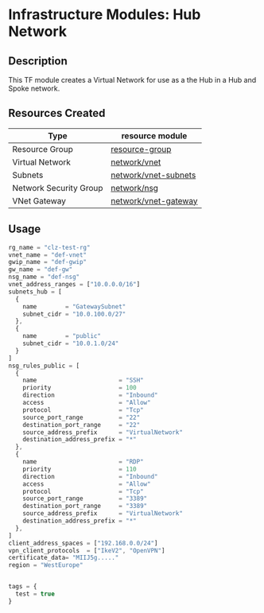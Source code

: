 # **Infrastructure Modules: Hub Network**

## Description

This TF module creates a Virtual Network for use as a the Hub in a Hub and Spoke network.  

## Resources Created

| Type     | resource module     |
|----------|------------|
| Resource Group | [resource-group](../../resource-modules/resource-group/README.md)|
| Virtual Network | [network/vnet](../../resource-modules/network/vnet/README.md)|
| Subnets| [network/vnet-subnets](../../resource-modules/network/vnet-subnets/README.md) |
| Network Security Group | [network/nsg](../../resource-modules/network/nsg/README.md) |
| VNet Gateway | [network/vnet-gateway](../../resource-modules/network/vnet-gateway/README.md)|

## Usage
```javascript
rg_name = "clz-test-rg"
vnet_name = "def-vnet"
gwip_name = "def-gwip"
gw_name = "def-gw"
nsg_name = "def-nsg"
vnet_address_ranges = ["10.0.0.0/16"]
subnets_hub = [
  {
    name        = "GatewaySubnet"
    subnet_cidr = "10.0.100.0/27"
  },
  {
    name        = "public"
    subnet_cidr = "10.0.1.0/24"
  }
]
nsg_rules_public = [
  {
    name                       = "SSH"
    priority                   = 100
    direction                  = "Inbound"
    access                     = "Allow"
    protocol                   = "Tcp"
    source_port_range          = "22"
    destination_port_range     = "22"
    source_address_prefix      = "VirtualNetwork"
    destination_address_prefix = "*"
  },
  {
    name                       = "RDP"
    priority                   = 110
    direction                  = "Inbound"
    access                     = "Allow"
    protocol                   = "Tcp"
    source_port_range          = "3389"
    destination_port_range     = "3389"
    source_address_prefix      = "VirtualNetwork"
    destination_address_prefix = "*"
  },
]  
client_address_spaces = ["192.168.0.0/24"]
vpn_client_protocols  = ["IkeV2", "OpenVPN"]
certificate_data= "MIIJ5g....."
region = "WestEurope"


tags = {
  test = true
}

```



